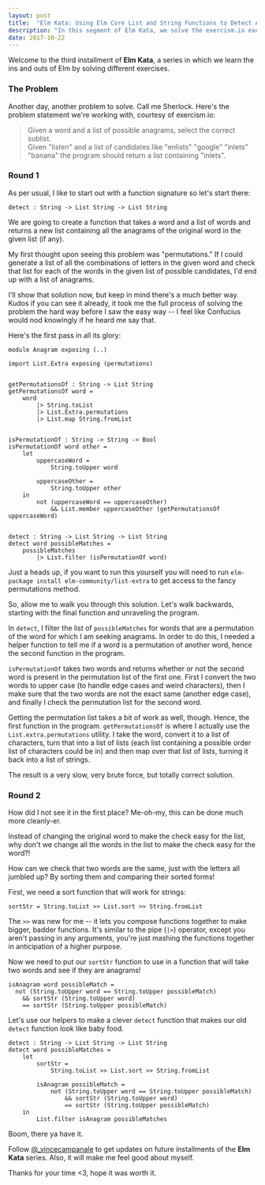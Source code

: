 ```yaml
---
layout: post
title:  "Elm Kata: Using Elm Core List and String Functions to Detect Anagrams" 
description: "In this segment of Elm Kata, we solve the exercism.io exercise 'Anagram' with Elm first using the community package 'List.Extra', then refactoring to use just core libraries." 
date: 2017-10-22
---
```


Welcome to the third installment of **Elm Kata**, a series in which we learn the ins and outs of Elm by solving different exercises.

### The Problem

Another day, another problem to solve. Call me Sherlock. Here's the problem statement we're working with, courtesy of exercism.io:  

> Given a word and a list of possible anagrams, select the correct sublist.  
Given "listen" and a list of candidates like "enlists" "google" "inlets" "banana" the program should return a list containing "inlets".

### Round 1

As per usual, I like to start out with a function signature so let's start there:
```
detect : String -> List String -> List String
```

We are going to create a function that takes a word and a list of words and returns a new list containing all the anagrams of the original word in the given list (if any).

My first thought upon seeing this problem was "permutations." If I could generate a list of all the combinations of letters in the given word and check that list for each of the words in the given list of possible candidates, I'd end up with a list of anagrams.  

I'll show that solution now, but keep in mind there's a much better way. Kudos if you can see it already, it took me the full process of solving the problem the hard way before I saw the easy way -- I feel like Confucius would nod knowingly if he heard me say that. 

Here's the first pass in all its glory:

```
module Anagram exposing (..)

import List.Extra exposing (permutations)


getPermutationsOf : String -> List String
getPermutationsOf word =
    word
        |> String.toList
        |> List.Extra.permutations
        |> List.map String.fromList


isPermutationOf : String -> String -> Bool
isPermutationOf word other =
    let
        uppercaseWord =
            String.toUpper word

        uppercaseOther =
            String.toUpper other
    in
        not (uppercaseWord == uppercaseOther)
            && List.member uppercaseOther (getPermutationsOf uppercaseWord)


detect : String -> List String -> List String
detect word possibleMatches =
    possibleMatches
        |> List.filter (isPermutationOf word)

```

Just a heads up, if you want to run this yourself you will need to run `elm-package install elm-community/list-extra` to get access to the fancy permutations method. 

So, allow me to walk you through this solution. Let's walk backwards, starting with the final function and unraveling the program.

In `detect`, I filter the list of `possibleMatches` for words that are a permutation of the word for which I am seeking anagrams.  In order to do this, I needed a helper function to tell me if a word is a permutation of another word, hence the second function in the program. 

`isPermutationOf` takes two words and returns whether or not the second word is present in the permutation list of the first one. First I convert the two words to upper case (to handle edge cases and weird characters), then I make sure that the two words are not the exact same (another edge case), and finally I check the permutation list for the second word. 

Getting the permutation list takes a bit of work as well, though. Hence, the first function in the program. `getPermutationsOf` is where I actually use the `List.extra.permutations` utility. I take the word, convert it to a list of characters, turn that into a list of lists (each list containing a possible order list of characters could be in) and then map over that list of lists, turning it back into a list of strings. 


The result is a very slow, very brute force, but totally correct solution.

### Round 2

How did I not see it in the first place? Me-oh-my, this can be done much more cleanly-er.

Instead of changing the original word to make the check easy for the list, why don't we change all the words in the list to make the check easy for the word?!

How can we check that two words are the same, just with the letters all jumbled up? By sorting them and comparing their sorted forms!

First, we need a sort function that will work for strings:
```
sortStr = String.toList >> List.sort >> String.fromList
```

The `>>` was new for me -- it lets you compose functions together to make bigger, badder functions. It's similar to the pipe (`|>`) operator, except you aren't passing in any arguments, you're just mashing the functions together in anticipation of a higher purpose.

Now we need to put our `sortStr` function to use in a function that will take two words and see if they are anagrams!

```
isAnagram word possibleMatch =
  not (String.toUpper word == String.toUpper possibleMatch)
    && sortStr (String.toUpper word) 
    == sortStr (String.toUpper possibleMatch)        
```

Let's use our helpers to make a clever `detect` function that makes our old `detect` function look like baby food.

```
detect : String -> List String -> List String
detect word possibleMatches =
    let
        sortStr =
            String.toList >> List.sort >> String.fromList

        isAnagram possibleMatch =
            not (String.toUpper word == String.toUpper possibleMatch)
                && sortStr (String.toUpper word)
                == sortStr (String.toUpper possibleMatch)
    in
        List.filter isAnagram possibleMatches
```

Boom, there ya have it.

Follow [@_vincecampanale](https://twitter.com/_vincecampanale) to get updates on future installments of the **Elm Kata** series. Also, it will make me feel good about myself.

Thanks for your time <3, hope it was worth it.
